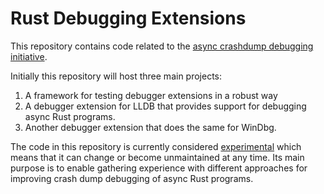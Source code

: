 # Rust Debugging Extensions

This repository contains code related to the [async crashdump debugging initiative][initiative].

Initially this repository will host three main projects:

1. A framework for testing debugger extensions in a robust way
2. A debugger extension for LLDB that provides support for debugging async Rust programs.
3. Another debugger extension that does the same for WinDbg.

The code in this repository is currently considered [experimental] which means that it can change or become unmaintained at any time.
Its main purpose is to enable gathering experience with different approaches for improving crash dump debugging of async Rust programs.

[initiative]: https://github.com/rust-lang/async-crashdump-debugging-initiative
[experimental]: https://github.com/rust-lang/rfcs/blob/master/text/3119-rust-crate-ownership.md#categories
